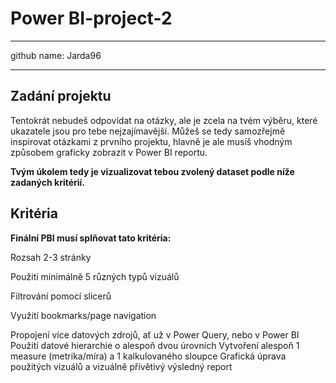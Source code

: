 # Power BI-project-2
---
github name: Jarda96

---
## Zadání projektu
Tentokrát nebudeš odpovídat na otázky, ale je zcela na tvém výběru, které ukazatele jsou pro tebe nejzajímavější.
Můžeš se tedy samozřejmě inspirovat otázkami z prvního projektu, hlavně je ale musíš vhodným způsobem graficky zobrazit v Power BI reportu.

**Tvým úkolem tedy je vizualizovat tebou zvolený dataset podle níže zadaných kritérií.**

## Kritéria
**Finální PBI musí splňovat tato kritéria:**

Rozsah 2-3 stránky

Použití minimálně 5 různých typů vizuálů

Filtrování pomocí slicerů

Využití bookmarks/page navigation

Propojení více datových zdrojů, ať už v Power Query, nebo v Power BI
Použití datové hierarchie o alespoň dvou úrovních
Vytvoření alespoň 1 measure (metrika/míra) a 1 kalkulovaného sloupce
Grafická úprava použitých vizuálů a vizuálně přívětivý výsledný report
